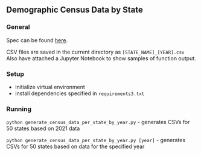 ## Demographic Census Data by State

### General
Spec can be found [here](https://docs.google.com/document/d/16SBPGHY_kbDQLDR4tlT1_5sBnIhIpfFftw5X8WJhvEE/edit).


CSV files are saved in the current directory as `[STATE_NAME]_[YEAR].csv`
Also have attached a Jupyter Notebook to show samples of function output.
### Setup
* initialize virtual environment
* install dependencies specified in `requirements3.txt`

### Running
`python generate_census_data_per_state_by_year.py` - generates CSVs for 50 states based on 2021 data

`python generate_census_data_per_state_by_year.py [year]` - generates CSVs for 50 states based on data for the specified year
